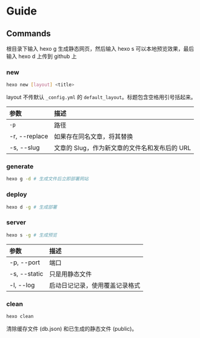 # Guide

## Commands

根目录下输入 hexo g 生成静态网页，然后输入 hexo s 可以本地预览效果，最后输入 hexo d 上传到 github 上

### new

```bash
hexo new [layout] <title>
```

layout 不传默认 `_config.yml` 的 `default_layout`。标题包含空格用引号括起来。

| 参数          | 描述                                          |
| :------------ | :-------------------------------------------- |
| `-p`          | 路径                                          |
| -r, --replace | 如果存在同名文章，将其替换                    |
| -s, --slug    | 文章的 Slug，作为新文章的文件名和发布后的 URL |

### generate

```bash
hexo g -d # 生成文件后立即部署网站
```

### deploy

```bash
hexo d -g # 生成部署
```

### server

```bash
hexo s -g # 生成预览
```

| 参数         | 描述                           |
| :----------- | :----------------------------- |
| -p, --port   | 端口                           |
| -s, --static | 只是用静态文件                 |
| -l, --log    | 启动日记记录，使用覆盖记录格式 |

### clean

```bash
hexo clean
```

清除缓存文件 (db.json) 和已生成的静态文件 (public)。
